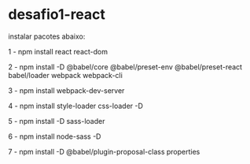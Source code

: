# desafio1-react

instalar pacotes abaixo:

1 - npm install react react-dom


2 - npm install -D @babel/core @babel/preset-env @babel/preset-react babel/loader webpack webpack-cli


3 - npm install webpack-dev-server


4 - npm install style-loader  css-loader -D


5 - npm install -D sass-loader


6 - npm install node-sass -D


7 - npm install -D @babel/plugin-proposal-class properties 
